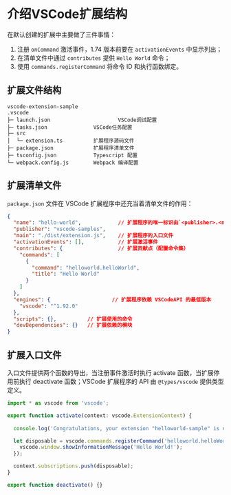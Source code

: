 # 介绍VSCode扩展结构

在默认创建的扩展中主要做了三件事情：

1. 注册 `onCommand` 激活事件，1.74 版本前要在 `activationEvents` 中显示列出；
2. 在清单文件中通过 `contributes` 提供 `Hello World` 命令；
3. 使用 `commands.registerCommand` 将命令 ID 和执行函数绑定。

## 扩展文件结构

```
vscode-extension-sample
.vscode             
├─ launch.json      				VSCode调试配置 
├─ tasks.json               VSCode任务配置   
├─ src                          
│  └─ extension.ts          扩展程序源码文件                           
├─ package.json             扩展程序清单文件           
├─ tsconfig.json            Typescript 配置    
└─ webpack.config.js        Webpack 编译配置  
```

## 扩展清单文件

`package.json` 文件在 VSCode 扩展程序中还充当着清单文件的作用：

```json
{
  "name": "hello-world",            // 扩展程序的唯一标识由`<publisher>.<name>`组成
  "publisher": "vscode-samples",
  "main": "./dist/extension.js",    // 扩展程序的入口文件
  "activationEvents": [],           // 扩展激活事件
  "contributes": {                  // 扩展贡献点（配置命令集）
    "commands": [
      {
        "command": "helloworld.helloWorld",
        "title": "Hello World"
      }
    ]
  },
  "engines": {					  // 扩展程序依赖 VSCodeAPI 的最低版本
    "vscode": "^1.92.0"
  },
  "scripts": {},          // 扩展使用的命令
  "devDependencies": {}   // 扩展依赖的模块
}

```

## 扩展入口文件

入口文件提供两个函数的导出，当注册事件激活时执行 activate 函数，当扩展停用前执行 deactivate 函数；VSCode 扩展程序的 API 由 `@types/vscode` 提供类型定义。

```typescript
import * as vscode from 'vscode';

export function activate(context: vscode.ExtensionContext) {
  
  console.log('Congratulations, your extension "helloworld-sample" is now active!');

  let disposable = vscode.commands.registerCommand('helloworld.helloWorld', () => {
    vscode.window.showInformationMessage('Hello World!');
  });

  context.subscriptions.push(disposable);
}

export function deactivate() {}
```


